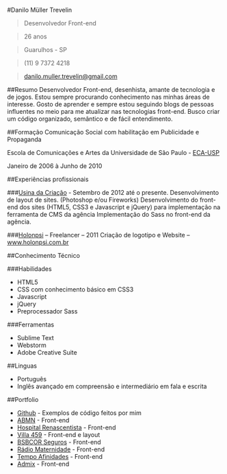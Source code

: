 #Danilo Müller Trevelin
>Desenvolvedor Front-end

>26 anos

>Guarulhos - SP

>(11) 9 7372 4218

>danilo.muller.trevelin@gmail.com

##Resumo
Desenvolvedor Front-end, desenhista, amante de tecnologia e de jogos. Estou sempre procurando conhecimento nas minhas áreas de interesse. Gosto de aprender e sempre estou seguindo blogs de pessoas influentes no meio para me atualizar nas tecnologias front-end. Busco criar um código organizado, semântico e de fácil entendimento.

##Formação
Comunicação Social com habilitação em Publicidade e Propaganda

Escola de Comunicações e Artes da Universidade de São Paulo - [ECA-USP](http://www3.eca.usp.br/)

Janeiro de 2006 à Junho de 2010

##Experiências profissionais

###[Usina da Criação](http://www.usinadacriacao.com.br) - Setembro de 2012 até o presente.
Desenvolvimento de layout de sites. (Photoshop e/ou Fireworks)
Desenvolvimento do front-end dos sites (HTML5, CSS3 e Javascript e jQuery) para implementação na ferramenta de CMS da agência
Implementação do Sass no front-end da agência.

###[Holonpsi](http://www.holonpsi.com.br) – Freelancer – 2011
Criação de logotipo e Website – www.holonpsi.com.br

##Conhecimento Técnico

###Habilidades
* HTML5
* CSS com conhecimento básico em CSS3
* Javascript
* jQuery
* Preprocessador Sass

###Ferramentas
* Sublime Text
* Webstorm
* Adobe Creative Suite

##Linguas
* Português
* Inglês avançado em compreensão e intermediário em fala e escrita

##Portfolio

* [Github](https://github.com/TrevelinT/plugins) - Exemplos de código feitos por mim
* [ABMN](http://www.abmn.com.br) - Front-end
* [Hospital Renascentista](http://www.hospitalrenascentista.com.br) - Front-end
* [Villa 459](http://www.villa459.com.br) - Front-end e layout
* [BSBCOR Seguros](http://www.bsbcorseguros.com.br) - Front-end
* [Rádio Maternidade](http://www.radiomaternidade.com) - Front-end
* [Tempo Afinidades](http://www.tempoafinidades.com.br) - Front-end
* [Admix](http://www.admix.com.br) - Front-end
